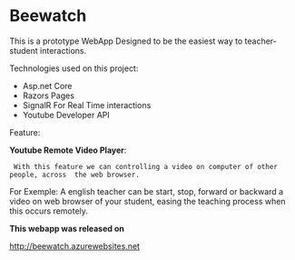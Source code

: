 # Beewatch
This is a prototype WebApp Designed to be the easiest way to teacher-student interactions. 

Technologies used on this project:
  - Asp.net Core
  - Razors Pages
  - SignalR For Real Time interactions
  - Youtube Developer API

Feature:

  **Youtube Remote Video Player**: 
  
     With this feature we can controlling a video on computer of other people, across  the web browser.
For Exemple: A english teacher can be start, stop, forward or backward a video on web browser of your student, easing the teaching process when this occurs  remotely.


**This webapp was released on**

http://beewatch.azurewebsites.net
